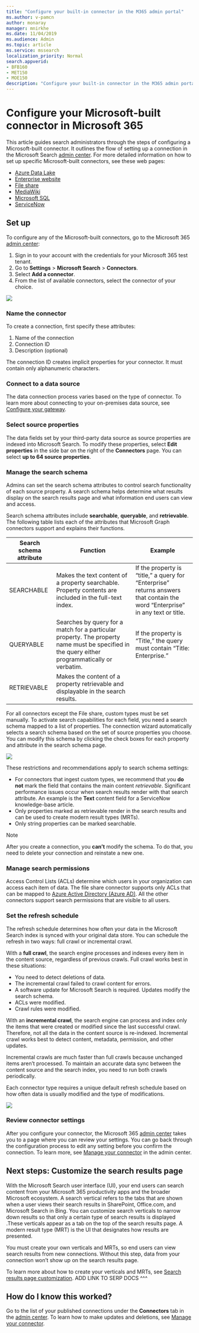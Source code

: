 ```yaml
---
title: "Configure your built-in connector in the M365 admin portal"
ms.author: v-pamcn
author: monaray
manager: mnirkhe
ms.date: 11/04/2019
ms.audience: Admin
ms.topic: article
ms.service: mssearch
localization_priority: Normal
search.appverid:
- BFB160
- MET150
- MOE150
description: "Configure your built-in connector in the M365 admin portal"
---
```


# Configure your Microsoft-built connector in Microsoft 365

This article guides search administrators through the steps of configuring a Microsoft-built connector. It outlines the flow of setting up a connection in the Microsoft Search [admin center](https://admin.microsoft.com). For more detailed information on how to set up specific Microsoft-built connectors, see  these web pages:
* [Azure Data Lake](azure-data-lake-connector.md)
* [Enterprise website](enterprise-web-connector.md)
* [File share](file-share-connector.md)
* [MediaWiki](mediawiki-connector.md)
* [Microsoft SQL](MSSQL-connector.md)
* [ServiceNow](servicenow-connector.md)

## Set up
To configure any of the Microsoft-built connectors, go to the Microsoft 365 [admin center]():
1.	Sign in to your account with the credentials for your Microsoft 365 test tenant.
2.	Go to **Settings** > **Microsoft Search** > **Connectors**.
3.	Select **Add a connector**.
4.	From the list of available connectors, select the connector of your choice.

![](media/addconnector.png)

### Name the connector
To create a connection, first specify these attributes:
1.	Name of the connection
2.	Connection ID
3.	Description (optional)

The connection ID creates implicit properties for your connector. It must contain only alphanumeric characters. 

### Connect to a data source
The data connection process varies  based on the type of connector. To learn more about connecting to your on-premises data source, see [Configure your gateway](https://review.docs.microsoft.com/en-us/MicrosoftSearch/configure-gateway).

### Select source properties
The data fields set by your third-party data source as source properties are indexed into Microsoft Search. To modify these properties, select **Edit properties** in the side bar on the right of the **Connectors** page. You can select **up to 64 source properties**.

###  Manage the search schema 
Admins can set the search schema attributes to control search functionality of each source property. A search schema helps determine what results display on the search results page and what information end users can view and access.

Search schema attributes include **searchable**, **queryable**, and **retrievable**. The following table lists each of the attributes that Microsoft Graph connectors support and explains their functions.

**Search schema attribute** | **Function** | **Example**
--- | --- | ---
SEARCHABLE | Makes the text content of a property searchable. Property contents are included in the full-text index. | If the property is “title,” a query for “Enterprise” returns answers that contain the word “Enterprise” in any text or title.
QUERYABLE | Searches by query for a match for a particular property. The property name must be specified in the query either programmatically or verbatim. |  If the property is “Title,” the query must contain “Title: Enterprise.”
RETRIEVABLE | Makes the content of a property retrievable and displayable in the search results. | 

For all connectors except the File share, custom types must be set manually. To activate search capabilities for each field, you need a search schema mapped to a list of properties. The connection wizard automatically selects a search schema based on the set of source properties you choose. You can modify this schema by clicking the check boxes for each property and attribute in the search schema page.

![](media/manageschema.png)

These restrictions and recommendations apply to search schema settings:
* For connectors that ingest custom types, we recommend that you **do not** mark the field that contains the main content *retrievable*. Significant performance issues occur when search results render with that search attribute. An example is the **Text** content field for a ServiceNow knowledge-base article.
* Only properties marked as retrievable render in the search results and can be used to create modern result types (MRTs).
* Only string properties can be marked searchable.

> [!Note]
> After you create a connection, you **can’t** modify the schema. To do that, you need to delete your connection and reinstate a new one.

###  Manage search permissions
Access Control Lists (ACLs) determine which users in your organization can access each item of data. The file share connector supports only ACLs that can be mapped to [Azure Active Directory (Azure AD)](https://docs.microsoft.com/en-us/azure/active-directory/). All the other connectors support search permissions that are visible to all users.

### Set the refresh schedule
The refresh schedule determines how often your data in the Microsoft Search index is synced with your original data store. You can schedule the refresh in two ways: full crawl or incremental crawl.

With a **full crawl**, the search engine processes and indexes every item in the content source, regardless of previous crawls. Full crawl works best in these situations: 
* You need to detect deletions of data.
* The incremental crawl failed to crawl content for errors.
* A software update for Microsoft Search is required. Updates modify the search schema.
* ACLs were modified.
* Crawl rules were modified.

With an **incremental crawl**, the search engine can process and index only the items that were created or modified since the last successful crawl. Therefore, not all the data in the content source is re-indexed. Incremental crawl works best to detect content, metadata, permission, and other updates.

Incremental crawls are much faster than full crawls because unchanged items aren’t processed. To maintain an accurate data sync between the content source and the search index, you need to run both crawls periodically.

Each connector type requires a unique default refresh schedule based on how often data is usually modified and the type of modifications. 

![](media/refreshschedule.png)

### Review connector settings
After you configure your connector, the Microsoft 365 [admin center](https://admin.microsoft.com) takes you to a page where you can review your settings. You can go back through the configuration process to edit any setting before you confirm the connection. To learn more, see [Manage your connector](manage-connector.md) in the admin center.

## Next steps: Customize the search results page
With the Microsoft Search user interface (UI), your end users can search content from your Microsoft 365 productivity apps and the broader Microsoft ecosystem. A search vertical refers to the tabs that are shown when a user views their search results in SharePoint, Office.com, and Microsoft Search in Bing. You can customize search verticals to narrow down results so that only a certain type of search results is displayed .These verticals appear as a tab on the top of the search results page. A modern result type (MRT) is the UI that designates how results are presented. 

You must create your own verticals and MRTs, so end users can view search results from new connections. Without this step, data from your connection won’t show up on the search results page.

To learn more about how to create your verticals and MRTs, see [Search results page customization](). 
ADD LINK TO SERP DOCS ^^^

## How do I know this worked?
Go to the list of your published connections under the **Connectors** tab in the [admin center](https://admin.microsoft.com). To learn how to make updates and deletions, see [Manage your connector](manage-connector.md).